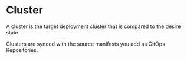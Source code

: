 # Cluster

A cluster is the target deployment cluster that is compared to the desire state.

Clusters are synced with the source manifests you add as GitOps Repositories.
